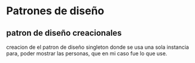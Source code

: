 # Patrones de diseño
## patron de diseño creacionales
creacion de el patron de diseño singleton donde se usa una sola instancia para, poder mostrar las personas, que en mi caso fue lo que use.
